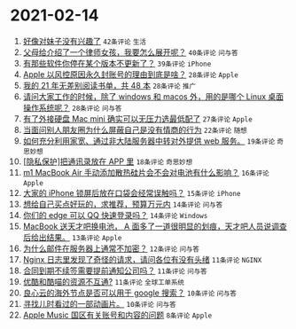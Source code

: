 # 2021-02-14

1. [好像对妹子没有兴趣了](https://www.v2ex.com/t/753295) `42条评论` `生活`
1. [父母给介绍了一个律师女孩，我要怎么展开呢？](https://www.v2ex.com/t/753263) `40条评论` `问与答`
1. [有那些软件你停在某个版本不更新了？](https://www.v2ex.com/t/753273) `39条评论` `iPhone`
1. [Apple 以风控原因永久封账号的理由到底是啥？](https://www.v2ex.com/t/753265) `28条评论` `Apple`
1. [我的 21 年无差别阅读书单，共 48 本](https://www.v2ex.com/t/753268) `28条评论` `推广`
1. [请问大家工作的时候，除了 windows 和 macos 外，用的是哪个 Linux 桌面操作系统呢？](https://www.v2ex.com/t/753283) `28条评论` `问与答`
1. [有了外接硬盘 Mac mini 确实可以无压力选最低配了](https://www.v2ex.com/t/753250) `27条评论` `Apple`
1. [当面问别人朋友圈为什么屏蔽自己是没有情商的行为](https://www.v2ex.com/t/753261) `22条评论` `随想`
1. [如何充分利用家宽、通过非大陆服务器中转对外提供 web 服务。](https://www.v2ex.com/t/753299) `19条评论` `奇思妙想`
1. [[隐私保护]把通讯录放在 APP 里](https://www.v2ex.com/t/753293) `18条评论` `奇思妙想`
1. [m1 MacBook Air 手动添加散热硅片会不会对电池有什么影响？](https://www.v2ex.com/t/753247) `16条评论` `Apple`
1. [大家的 iPhone 锁屏后放在口袋会经常误触吗？](https://www.v2ex.com/t/753282) `15条评论` `iPhone`
1. [想给自己买点好玩的，求推荐，预算万元内](https://www.v2ex.com/t/753313) `14条评论` `问与答`
1. [你们的 edge 可以 QQ 快速登录吗？](https://www.v2ex.com/t/753246) `14条评论` `Windows`
1. [MacBook 送天才吧换电池， A 面多了一道很明显的划痕，天才吧人员说调查后给出结果。](https://www.v2ex.com/t/753308) `13条评论` `Apple`
1. [为什么邮件在服务器上通常不加密？](https://www.v2ex.com/t/753274) `12条评论` `问与答`
1. [Nginx 日志里发现了奇怪的请求，请问各位有没有头绪](https://www.v2ex.com/t/753278) `11条评论` `NGINX`
1. [合同到期不续签需要提前通知公司吗？](https://www.v2ex.com/t/753259) `11条评论` `问与答`
1. [优酷和酷喵的资源不互通?](https://www.v2ex.com/t/753258) `11条评论` `全球工单系统`
1. [良心云的海外节点是否可以用于 google 搜索？](https://www.v2ex.com/t/753301) `10条评论` `问与答`
1. [寻找儿时看过的一部动画片。](https://www.v2ex.com/t/753276) `10条评论` `问与答`
1. [Apple Music 国区有关账号和内容的问题](https://www.v2ex.com/t/753252) `8条评论` `Apple`
